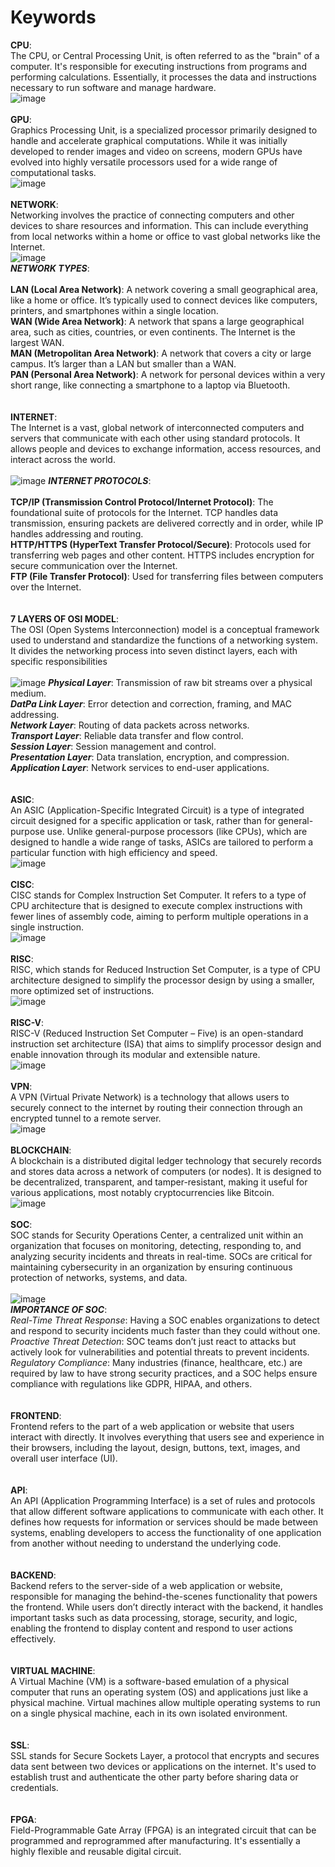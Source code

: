 # Keywords
**CPU**:<BR/>
The CPU, or Central Processing Unit, is often referred to as the "brain" of a computer. It's responsible for executing instructions from programs and performing calculations. Essentially, it processes the data and instructions necessary to run software and manage hardware.<BR/>
![image](https://github.com/user-attachments/assets/3e73abdf-a727-4f58-bf36-1e1a6b4d652e)
<BR/>
<BR/>
**GPU**:<BR/>
Graphics Processing Unit, is a specialized processor primarily designed to handle and accelerate graphical computations. While it was initially developed to render images and video on screens, modern GPUs have evolved into highly versatile processors used for a wide range of computational tasks.<BR/>
![image](https://github.com/user-attachments/assets/e6004f18-2c0f-46aa-a89a-b5ca1148abc4)
<BR/>
<BR/>
**NETWORK**:<BR/>
Networking involves the practice of connecting computers and other devices to share resources and information. This can include everything from local networks within a home or office to vast global networks like the Internet.<BR/>
![image](https://github.com/user-attachments/assets/28f6bbaa-239d-429a-ad05-e3d6fe490ced)
<BR/>
_**NETWORK TYPES**_:<BR/>
<BR/>
**LAN (Local Area Network)**: A network covering a small geographical area, like a home or office. It’s typically used to connect devices like computers, printers, and smartphones within a single location.<BR/>
**WAN (Wide Area Network)**: A network that spans a large geographical area, such as cities, countries, or even continents. The Internet is the largest WAN.<BR/>
**MAN (Metropolitan Area Network)**: A network that covers a city or large campus. It’s larger than a LAN but smaller than a WAN.<BR/>
**PAN (Personal Area Network)**: A network for personal devices within a very short range, like connecting a smartphone to a laptop via Bluetooth.<BR/>
<BR/>
<BR/>
**INTERNET**:<BR/>
The Internet is a vast, global network of interconnected computers and servers that communicate with each other using standard protocols. It allows people and devices to exchange information, access resources, and interact across the world. <BR/>
<BR/>
![image](https://github.com/user-attachments/assets/73dcd587-ff71-4e49-858d-bc8278dc4fe9)
_**INTERNET PROTOCOLS**_:<BR/>
<BR/>
**TCP/IP (Transmission Control Protocol/Internet Protocol)**: The foundational suite of protocols for the Internet. TCP handles data transmission, ensuring packets are delivered correctly and in order, while IP handles addressing and routing.<BR/>
**HTTP/HTTPS (HyperText Transfer Protocol/Secure)**: Protocols used for transferring web pages and other content. HTTPS includes encryption for secure communication over the Internet.<BR/>
**FTP (File Transfer Protocol)**: Used for transferring files between computers over the Internet.<BR/>
<BR/>
<BR/>
**7 LAYERS OF OSI MODEL**:<BR/>
The OSI (Open Systems Interconnection) model is a conceptual framework used to understand and standardize the functions of a networking system. It divides the networking process into seven distinct layers, each with specific responsibilities<BR/>
<BR/>
![image](https://github.com/user-attachments/assets/def22010-f46f-49f5-93a0-55e96d54ff57)
**_Physical Layer_**: Transmission of raw bit streams over a physical medium.<BR/>
**_DatPa Link Layer_**: Error detection and correction, framing, and MAC addressing.<BR/>
**_Network Layer_**: Routing of data packets across networks.<BR/>
**_Transport Layer_**: Reliable data transfer and flow control.<BR/>
**_Session Layer_**: Session management and control.<BR/>
**_Presentation Layer_**: Data translation, encryption, and compression.<BR/>
**_Application Layer_**: Network services to end-user applications.<BR/>
<BR/>
<BR/>
**ASIC**:<BR/>
An ASIC (Application-Specific Integrated Circuit) is a type of integrated circuit designed for a specific application or task, rather than for general-purpose use. Unlike general-purpose processors (like CPUs), which are designed to handle a wide range of tasks, ASICs are tailored to perform a particular function with high efficiency and speed.<BR/>
![image](https://github.com/user-attachments/assets/64e0075b-f123-4984-9749-929c4c1e293c)
<BR/>
<BR/>
**CISC**:<BR/>
CISC stands for Complex Instruction Set Computer. It refers to a type of CPU architecture that is designed to execute complex instructions with fewer lines of assembly code, aiming to perform multiple operations in a single instruction.<BR/>
![image](https://github.com/user-attachments/assets/231a3d4f-7254-4c12-9d5e-2b1f3db9e69f)
<BR/>
<BR/>
**RISC**: <BR/>
RISC, which stands for Reduced Instruction Set Computer, is a type of CPU architecture designed to simplify the processor design by using a smaller, more optimized set of instructions. <BR/>
![image](https://github.com/user-attachments/assets/711a6adc-fe49-4e56-9a38-31ac6c151916)
<BR/>
<BR/>
**RISC-V**:<BR/>
RISC-V (Reduced Instruction Set Computer – Five) is an open-standard instruction set architecture (ISA) that aims to simplify processor design and enable innovation through its modular and extensible nature.<BR/>
![image](https://github.com/user-attachments/assets/d4fc9427-66d8-49d5-936a-a1fd34c22d98)
<BR/>
<BR/>
**VPN**:<BR/>
A VPN (Virtual Private Network) is a technology that allows users to securely connect to the internet by routing their connection through an encrypted tunnel to a remote server. <BR/>
![image](https://github.com/user-attachments/assets/e6750b37-7f6f-4cc5-a725-a3dfcf1a6a6b)
<BR/>
<BR/>
**BLOCKCHAIN**: <BR/>
A blockchain is a distributed digital ledger technology that securely records and stores data across a network of computers (or nodes). It is designed to be decentralized, transparent, and tamper-resistant, making it useful for various applications, most notably cryptocurrencies like Bitcoin. <BR/>
![image](https://github.com/user-attachments/assets/50ba0fc7-c032-4d91-9dcf-b1d7ce07bbd0)
<BR/>
<BR/>
**SOC**:<BR/>
SOC stands for Security Operations Center, a centralized unit within an organization that focuses on monitoring, detecting, responding to, and analyzing security incidents and threats in real-time. SOCs are critical for maintaining cybersecurity in an organization by ensuring continuous protection of networks, systems, and data.<BR/>
<BR/>
![image](https://github.com/user-attachments/assets/b2ecdb34-113f-4891-b6bc-aa1856fb87ac)
<BR/>
**_IMPORTANCE OF SOC_**:<BR/>
_Real-Time Threat Response_: Having a SOC enables organizations to detect and respond to security incidents much faster than they could without one.<BR/>
_Proactive Threat Detection_: SOC teams don’t just react to attacks but actively look for vulnerabilities and potential threats to prevent incidents.<BR/>
_Regulatory Compliance_: Many industries (finance, healthcare, etc.) are required by law to have strong security practices, and a SOC helps ensure compliance with regulations like GDPR, HIPAA, and others.<BR/>
<BR/>
<BR/>
**FRONTEND**:<BR/>
Frontend refers to the part of a web application or website that users interact with directly. It involves everything that users see and experience in their browsers, including the layout, design, buttons, text, images, and overall user interface (UI).<BR/>
<BR/>
<BR/>
**API**:<BR/>
An API (Application Programming Interface) is a set of rules and protocols that allow different software applications to communicate with each other. It defines how requests for information or services should be made between systems, enabling developers to access the functionality of one application from another without needing to understand the underlying code.<BR/>
<BR/>
<BR/>
**BACKEND**:<BR/>
Backend refers to the server-side of a web application or website, responsible for managing the behind-the-scenes functionality that powers the frontend. While users don’t directly interact with the backend, it handles important tasks such as data processing, storage, security, and logic, enabling the frontend to display content and respond to user actions effectively.<BR/>
<BR/>
<BR/>
**VIRTUAL MACHINE**: <BR/>
A Virtual Machine (VM) is a software-based emulation of a physical computer that runs an operating system (OS) and applications just like a physical machine. Virtual machines allow multiple operating systems to run on a single physical machine, each in its own isolated environment. <BR/>
<BR/>
<BR/>
**SSL**:<BR/>
SSL stands for Secure Sockets Layer, a protocol that encrypts and secures data sent between two devices or applications on the internet. It's used to establish trust and authenticate the other party before sharing data or credentials. <br/>
<br/>
<br/>
**FPGA**:<BR/>
Field-Programmable Gate Array (FPGA) is an integrated circuit that can be programmed and reprogrammed after manufacturing. It's essentially a highly flexible and reusable digital circuit.<br/>
<br/>
<br/>





